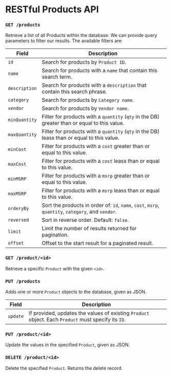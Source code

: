 # RESTful Products API

### `GET /products`

Retrieve a list of all Products within the database. We can provide query 
parameters to filter our results. The available filters are:

| Field         | Description
|---------------|-----------------------------------------
| `id`          | Search for products by `Product ID`.
| `name`        | Search for products with a `name` that contain this search term.
| `description` | Search for products with a `description` that contain this search phrase.
| `category`    | Search for products by `Category name`.
| `vendor`      | Search for products by `Vendor name`.
| `minQuantity` | Filter for products with a `quantity` (`qty` in the DB) greater than or equal to this value.
| `maxQuantity` | Filter for products with a `quantity` (`qty` in the DB) leass than or equal to this value.
| `minCost`     | Filter for products with a `cost` greater than or equal to this value.
| `maxCost`     | Filter for products with a `cost` leass than or equal to this value.
| `minMSRP`     | Filter for products with a `msrp` greater than or equal to this value.
| `maxMSRP`     | Filter for products with a `msrp` leass than or equal to this value.
| `orderyBy`    | Sort the products in order of: `id`, `name`, `cost`, `msrp`, `quantity`, `category`, and `vendor`.
| `reversed`    | Sort in reverse order. Default: `false`.
| `limit`       | Limit the number of results returned for pagination.
| `offset`      | Offset to the start result for a paginated result.

### `GET /product/<id>`

Retrieve a specific `Product` with the given `<id>`.

### `PUT /products`

Adds one or more `Product` objects to the database, given as JSON.

| Field         | Description
|---------------|-----------------------------------------
| `update`      | If provided, updates the values of existing `Product` object. Each `Product` must specify its `ID`.


### `PUT /product/<id>`

Update the values in the specified `Product`, given as JSON.

### `DELETE /product/<id>`

Delete the specified `Product`. Returns the delete record.
